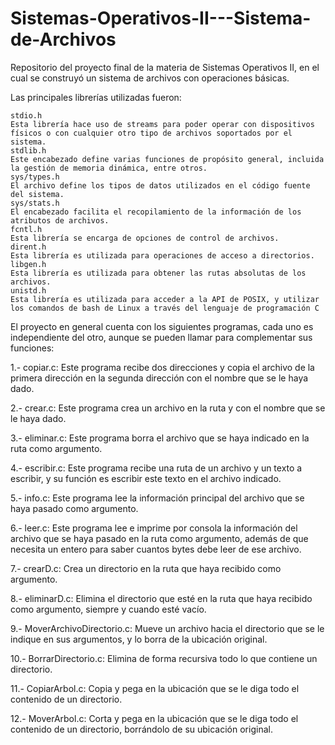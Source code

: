 # Sistemas-Operativos-II---Sistema-de-Archivos
Repositorio del proyecto final de la materia de Sistemas Operativos II, en el cual se construyó un sistema de archivos con operaciones básicas.

Las principales librerías utilizadas fueron:

    stdio.h
    Esta librería hace uso de streams para poder operar con dispositivos físicos o con cualquier otro tipo de archivos soportados por el sistema.
    stdlib.h
    Este encabezado define varias funciones de propósito general, incluida la gestión de memoria dinámica, entre otros.
    sys/types.h
    El archivo define los tipos de datos utilizados en el código fuente del sistema.
    sys/stats.h
    El encabezado facilita el recopilamiento de la información de los atributos de archivos.
    fcntl.h
    Esta librería se encarga de opciones de control de archivos.
    dirent.h
    Esta librería es utilizada para operaciones de acceso a directorios.
    libgen.h
    Esta librería es utilizada para obtener las rutas absolutas de los archivos.
    unistd.h
    Esta librería es utilizada para acceder a la API de POSIX, y utilizar los comandos de bash de Linux a través del lenguaje de programación C

El proyecto en general cuenta con los siguientes programas, cada uno es independiente del otro, aunque se pueden llamar para complementar sus funciones:

1.- copiar.c: Este programa recibe dos direcciones y copia el archivo de la primera dirección en la segunda dirección con el nombre que se le haya dado.

2.- crear.c: Este programa crea un archivo en la ruta y con el nombre que se le haya dado.

3.- eliminar.c: Este programa borra el archivo que se haya indicado en la ruta como argumento.

4.- escribir.c: Este programa recibe una ruta de un archivo y un texto a escribir, y su función es escribir este texto en el archivo indicado.

5.- info.c: Este programa lee la información principal del archivo que se haya pasado como argumento.

6.- leer.c: Este programa lee e imprime por consola la información del archivo que se haya pasado en la ruta como argumento, además de que necesita un entero para saber cuantos bytes debe leer de ese archivo.

7.- crearD.c: Crea un directorio en la ruta que haya recibido como argumento.

8.- eliminarD.c: Elimina el directorio que esté en la ruta que haya recibido como argumento, siempre y cuando esté vacío.

9.- MoverArchivoDirectorio.c: Mueve un archivo hacia el directorio que se le indique en sus argumentos, y lo borra de la ubicación original.

10.- BorrarDirectorio.c: Elimina de forma recursiva todo lo que contiene un directorio.

11.- CopiarArbol.c: Copia y pega en la ubicación que se le diga todo el contenido de un directorio.

12.- MoverArbol.c: Corta y pega en la ubicación que se le diga todo el contenido de un directorio, borrándolo de su ubicación original.

